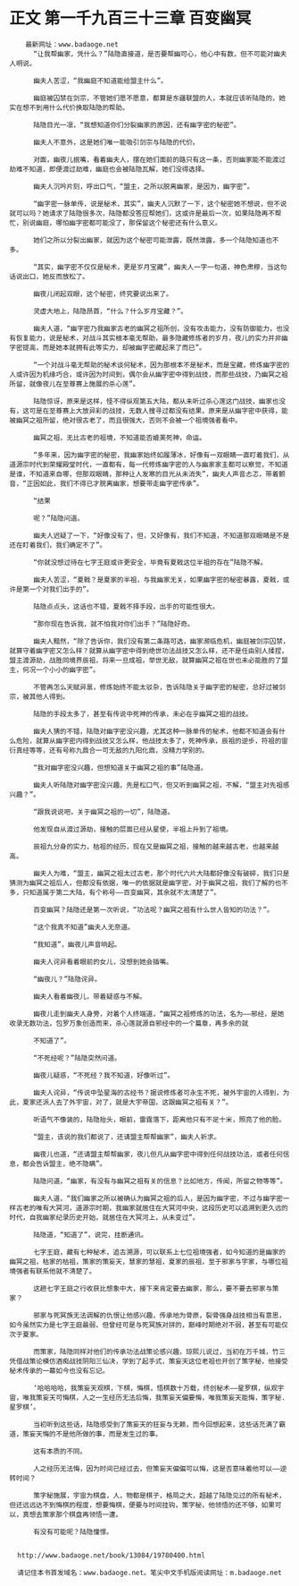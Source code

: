 # 正文 第一千九百三十三章 百变幽冥
        最新网址：www.badaoge.net
          “让我帮幽家，凭什么？”陆隐直接道，是否要帮幽可心，他心中有数，但不可能对幽夫人明说。
      
          幽夫人苦涩，“我幽庭不知道能给盟主什么”。
      
          幽庭被囚禁在剑宗，不管她们愿不愿意，都算是东疆联盟的人，本就应该听陆隐的，她实在想不到用什么代价换取陆隐的帮助。
      
          陆隐目光一凛，“我想知道你们分裂幽家的原因，还有幽字密的秘密”。
      
          幽夫人不意外，这是她们唯一能吸引剑宗与陆隐的代价。
      
          对面，幽夜儿抿嘴，看着幽夫人，摆在她们面前的路只有这一条，否则幽家能不能渡过劫难不知道，即便渡过劫难，幽庭也会被陆隐瓦解，她们没得选择。
      
          幽夫人沉吟片刻，呼出口气，“盟主，之所以脱离幽家，是因为，幽字密”。
      
          “幽字密一脉单传，说是秘术，其实”，幽夫人沉默了一下，这个秘密她不想说，但不说就可以吗？她请求了陆隐很多次，陆隐都没答应帮她们，这或许是最后一次，如果陆隐再不帮忙，别说幽庭，哪怕幽字密都可能没了，那保留这个秘密还有什么意义。
      
          她们之所以分裂出幽家，就因为这个秘密可能泄露，既然泄露，多一个陆隐知道也不多。
      
          “其实，幽字密不仅仅是秘术，更是岁月宝藏”，幽夫人一字一句道，神色肃穆，当这句话说出口，她反而放松了。
      
          幽夜儿闭起双眼，这个秘密，终究要说出来了。
      
          灵虚大地上，陆隐昂首，“什么？什么岁月宝藏？”。
      
          幽夫人道，“幽字密乃我幽家古老的幽冥之祖所创，没有攻击能力，没有防御能力，也没有恢复能力，说是秘术，对战斗其实根本毫无帮助，最多隐藏修炼者的岁月，夜儿的实力并非幽字密提高，而是她本就拥有此等实力，却被幽字密藏起来了而已”。
      
          “一个对战斗毫无帮助的秘术谈何秘术，因为那根本不是秘术，而是宝藏，修炼幽字密的人或许因为机缘巧合，或许因为时间到，偶尔会从幽字密中得到战技，而那些战技，乃幽冥之祖所留，就像夜儿在至尊赛上施展的杀心莲”。
      
          陆隐惊讶，原来是这样，怪不得纵观第五大陆，都从未听过杀心莲这门战技，幽家也没有，这可是在至尊赛上大放异彩的战技，无数人搜寻过都没有结果，原来是从幽字密中获得，能被幽冥之祖所留，绝对很古老了，而且很强大，否则不会被一个祖境强者看中。
      
          幽冥之祖，无比古老的祖境，不知道能否媲美死神，命运。
      
          “多年来，因为幽字密的秘密，我幽家始终如履薄冰，好像有一双眼睛一直盯着我们，从道源宗时代到荣耀殿堂时代，一直都有，每一代修炼幽字密的人与幽家家主都可以察觉，不知道是谁，不知道来自哪，但那双眼睛，那种让人发寒的目光从未消失”，幽夫人声音忐忑，带着颤音，“正因如此，我们不得已才脱离幽家，想要带走幽字密传承”。
      
          “结果
      
          呢？”陆隐问道。
      
          幽夫人迟疑了一下，“好像没有了，但，又好像有，我们不知道，不知道那双眼睛是不是还在盯着我们，我们确定不了”。
      
          “你就没想过待在七字王庭或许更安全，毕竟有夏戟这位半祖的存在”陆隐不解。
      
          幽夫人苦涩，“夏戟？是夏家的半祖，与我幽家无关，如果幽字密的秘密暴露，夏戟，或许是第一个对我们出手的”。
      
          陆隐点点头，这话也不错，夏戟不择手段，出手的可能性很大。
      
          “那你现在告诉我，就不怕我对你们出手？”陆隐好奇。
      
          幽夫人黯然，“除了告诉你，我们没有第二条路可选，幽家濒临危机，幽庭被剑宗囚禁，就算守着幽字密又怎么样？就算从幽字密中得到绝世功法战技又怎么样，还不是任由别人揉捏，盟主渡源劫，战胜同境界辰祖，将来一旦成祖，举世无敌，就算幽冥之祖在世也未必能胜的了盟主，何况一个小小的幽字密”。
      
          不管再怎么天赋异禀，修炼始终不能太驳杂，告诉陆隐关于幽字密的秘密，总好过被剑宗，被其他人得到。
      
          陆隐的手段太多了，甚至有传说中死神的传承，未必在乎幽冥之祖的战技。
      
          幽夫人猜的不错，陆隐对幽字密没兴趣，尤其这种一脉单传的秘术，他都不知道会有什么危险，就算从幽字密内得到战技又怎么样，他战技太多了，死神传承，辰祖的逆步，符祖的宙衍真经等等，还有号称九鼎合一可无敌的九阳化鼎，没精力学别的。
      
          “我对幽字密没兴趣，但想知道关于幽冥之祖的事”陆隐道。
      
          幽夫人听陆隐对幽字密没兴趣，先是松口气，但又听到幽冥之祖，不解，“盟主对先祖感兴趣？”。
      
          “跟我说说吧，关于幽冥之祖的一切”，陆隐道。
      
          他发现自从渡过源劫，接触的层面已经从星使，半祖上升到了祖境。
      
          辰祖九分身的实力，枯祖的经历，现在又是幽冥之祖，接触的越来越古老，也越来越高。
      
          幽夫人为难，“盟主，幽冥之祖太过古老，那个时代六片大陆都好像没有破碎，我们只是猜测为幽冥之祖后人，但都没有依据，唯一的依据就是幽字密，对于幽冥之祖，我们了解的也不多，只知道属于第二大陆，有个称号——百变幽冥，其余就不太清楚了”。
      
          百变幽冥？陆隐还是第一次听说，“功法呢？幽冥之祖有什么世人皆知的功法？”。
      
          “这个我真不知道”幽夫人无奈道。
      
          “我知道”，幽夜儿声音响起。
      
          幽夫人诧异看着眼前的女儿，没想到她会插嘴。
      
          “幽夜儿？”陆隐诧异。
      
          幽夫人看着幽夜儿，带着疑惑与不解。
      
          幽夜儿走到幽夫人身旁，对着个人终端道，“幽冥之祖修炼的功法，名为——邪经，是她收录无数功法，包罗万象创造而来，杀心莲就源自邪经中的一个篇章，再多余的就
      
          不知道了”。
      
          “不死经呢？”陆隐突然问道。
      
          幽夜儿疑惑，“不死经？我不知道，好像听过”。
      
          幽夫人诧异，“传说中坠星海的古经书？据说修炼者可永生不死，被外宇宙的人得到，为此，夏家还派人去了外宇宙，对了，就是大宇帝国，这跟幽冥之祖有关？”。
      
          听语气不像装的，陆隐抬头，眼前，雷霆落下，距离他只有不足十米，照亮了他的脸。
      
          “盟主，该说的我们都说了，还请盟主帮帮幽家”，幽夫人祈求。
      
          幽夜儿也道，“还请盟主帮帮幽家，夜儿但凡从幽字密中得到任何战技功法，或者任何信息，都会告诉盟主，绝不隐瞒”。
      
          陆隐问道，“幽家，有没有与幽冥之祖有关的信息？比如地方，传闻，所留之物等等”。
      
          幽夫人道，“我们幽家之所以被确认为幽冥之祖的后人，是因为幽字密，不过与幽字密一样古老的唯有大冥河，道源宗时期，我幽家就居住在大冥河中央，这段历史可以追溯到更久远的时代，自我幽家纪录历史开始，就居住在大冥河上，从未变过”。
      
          陆隐道，“知道了”，说完，挂断通讯。
      
          七字王庭，藏有七种秘术，追古溯源，可以联系上七位祖境强者，如今知道的是幽家的幽冥之祖，枯家的枯祖，策家的策妄天，慧家的慧祖，夏家的辰祖，至于邪家与宇家，与哪位祖境强者有联系他就不清楚了。
      
          这趟七字王庭之行收获比想象中大，接下来肯定要去幽家，那么，要不要去邪家与策家？
      
          邪家与死冥族无法调解的仇恨让他感兴趣，传承地为骨原，裂骨强身战技相当有意思，如今虽然实力是七字王庭最弱，但曾经可是与死冥族对拼的，巅峰时期绝对不弱，甚至有可能仅次于夏家。
      
          而策家，陆隐同样对他们的传承功法战策论感兴趣，琼熙儿说过，当初在万千城，竹三凭借战策论模仿酒痴战技阴阳三仙决，学到了起手式，策妄天这位老祖也开创了策字秘，他接受秘术传承的一幕如今也没有忘记。
      
          ‘哈哈哈哈，我策妄天观棋，下棋，悔棋，悟棋数十万载，终创秘术——星罗棋，纵观宇宙，唯我策妄天可悔棋，人之一生经历无法后悔，我策妄天偏要悔，唯我策妄天能悔，策字秘.星罗棋’。
      
          当初听到这些话，陆隐感受到了策妄天的狂妄与无赖，而今回想起来，这些话充满了霸道，策妄天悔的不是他所做的事，而是发生过的事。
      
          这有本质的不同。
      
          人之经历无法悔，因为时间已经过去，但策妄天偏偏可以悔，这是否意味着他可以——逆转时间？
      
          策字秘施展，宇宙为棋盘，人，物都是棋子，格局之大，超越了陆隐见过的所有秘术，但还远远达不到悔棋的程度，想要悔棋，便要与时间挂钩，策字秘，他领悟的还不够，如果可以，真想去策家那个棋盘再领悟一遭。
      
          有没有可能呢？陆隐憧憬。
      
      
      http://www.badaoge.net/book/13084/19780400.html
      
      请记住本书首发域名：www.badaoge.net。笔尖中文手机版阅读网址：m.badaoge.net